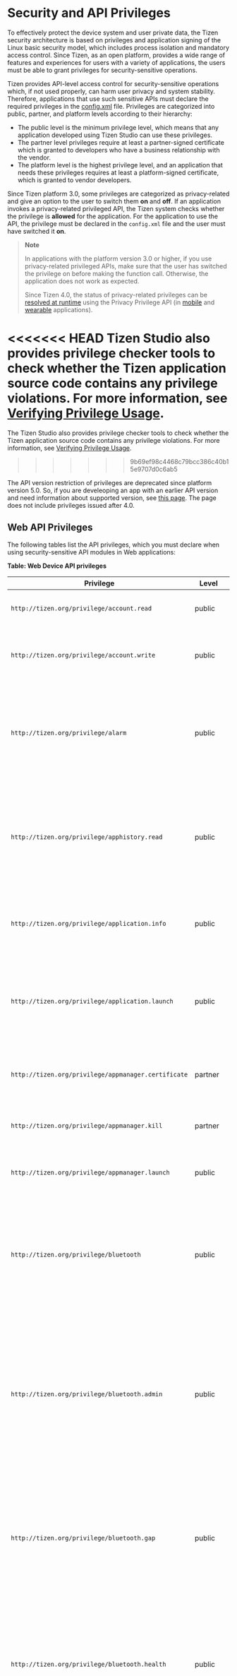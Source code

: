 
# Security and API Privileges

To effectively protect the device system and user private data, the Tizen security architecture is based on privileges and application signing of the Linux basic security model, which includes process isolation and mandatory access control. Since Tizen, as an open platform, provides a wide range of features and experiences for users with a variety of applications, the users must be able to grant privileges for security-sensitive operations.

Tizen provides API-level access control for security-sensitive operations which, if not used properly, can harm user privacy and system stability. Therefore, applications that use such sensitive APIs must declare the required privileges in the [config.xml](process/setting-properties.md#privilege) file.  Privileges are categorized into public, partner, and platform levels according to their hierarchy:

-   The public level is the minimum privilege level, which means that any application developed using Tizen Studio can use these privileges.
-   The partner level privileges require at least a partner-signed certificate which is granted to developers who have a business relationship with the vendor.
-   The platform level is the highest privilege level, and an application that needs these privileges requires at least a  platform-signed certificate, which is granted to vendor developers.

Since Tizen platform 3.0, some privileges are categorized as privacy-related and give an option to the user to switch them **on** and **off**. If an application invokes a privacy-related privileged API, the Tizen system checks whether the privilege is **allowed** for the application. For the application to use the API, the privilege must be declared in the `config.xml` file and the user must have switched it **on**.


> **Note**
>
> In applications with the platform version 3.0 or higher, if you use privacy-related privileged APIs, make sure that the user has switched the privilege on before making the function call. Otherwise, the application does not work as expected.
>
> Since Tizen 4.0, the status of privacy-related privileges can be [resolved at runtime](../guides/security/privacy-related-permissions.md) using the Privacy Privilege API (in [mobile](../api/latest/device_api/mobile/tizen/ppm.html) and [wearable](../api/latest/device_api/wearable/tizen/ppm.html) applications).

<<<<<<< HEAD
Tizen Studio also provides privilege checker tools to check whether the Tizen application source code contains any privilege violations. For more information, see [Verifying Privilege Usage](../../tizen-studio/web-tools/privilege-checker.md).
=======
The Tizen Studio also provides privilege checker tools to check whether the Tizen application source code contains any privilege violations. For more information, see [Verifying Privilege Usage](../../tizen-studio/web-tools/privilege-checker.md).
>>>>>>> 9b69ef98c4468c79bcc386c40b15e9707d0c6ab5

The API version restriction of privileges are deprecated since platform version 5.0. So, if you are develeoping an app with an earlier API version and need information about supported version, see [this page](./old-versioned-sec-privileges.md). The page does not include privileges issued after 4.0.

<a name="API"></a>
## Web API Privileges

The following tables list the API privileges, which you must declare when using security-sensitive API modules in Web applications:

**Table: Web Device API privileges**

| Privilege                            | Level    | Privacy    | Description |
|--------------------------------------|----------|------------|-------------|
| `http://tizen.org/privilege/account.read` | public | Account | The application can read accounts. |
| `http://tizen.org/privilege/account.write` | public | Account | The application can create, edit, and delete accounts. |
| `http://tizen.org/privilege/alarm` | public |  | The application can manage alarms by retrieving saved alarms and waking the device up at scheduled times. |
| `http://tizen.org/privilege/apphistory.read` | public | User history | The application can read the statistics of application usage, such as which applications have been used frequently or recently. |
| `http://tizen.org/privilege/application.info` | public |  | The application can retrieve information related to other applications. |
| `http://tizen.org/privilege/application.launch` | public |  | The application can open other applications using the application ID or application control. |
| `http://tizen.org/privilege/appmanager.certificate` | partner |  | The application can retrieve specified application certificates. |
| `http://tizen.org/privilege/appmanager.kill` | partner |  | The application can close other applications. |
| `http://tizen.org/privilege/appmanager.launch` | public |  | The application can open other applications. |
| `http://tizen.org/privilege/bluetooth` | public |  | The application can perform unrestricted actions using Bluetooth, such as scanning for and connecting to other devices. |
| `http://tizen.org/privilege/bluetooth.admin` | public |  | The application can change Bluetooth settings, such as turning Bluetooth on or off, setting the device name, and enabling or disabling AV remote control. Deprecated since 3.0. |
| `http://tizen.org/privilege/bluetooth.gap` | public |  | The application can use the Bluetooth Generic Access Profile (GAP). As an example, it can scan and pair with devices. Deprecated since 3.0. |
| `http://tizen.org/privilege/bluetooth.health` | public |  | The application can use the Bluetooth Health Device Profile (HDP). As an example, it can send health information. Deprecated since 3.0. |
| `http://tizen.org/privilege/bluetooth.spp` | public |  | The application can use the Bluetooth Serial Port Profile (SPP). As an example, it can send serial data. Deprecated since 3.0. |
| `http://tizen.org/privilege/bluetoothmanager` | platform |  | The application can change Bluetooth system settings related to privacy and security, such as the visibility mode. |
| `http://tizen.org/privilege/bookmark.read` | platform | Bookmark | The application can read bookmarks. |
| `http://tizen.org/privilege/bookmark.write` | platform | Bookmark | The application can create, edit, and delete bookmarks. |
| `http://tizen.org/privilege/calendar.read` | public | Calendar | The application can read events and tasks. |
| `http://tizen.org/privilege/calendar.write` | public | Calendar | The application can create, update, and delete events and tasks. |
| `http://tizen.org/privilege/call` | public | Call | The application can make phone calls to numbers when they are tapped without further confirmation. This may result in additional charges depending on user's payment plan. |
| `http://tizen.org/privilege/callhistory.read` | public | Contacts & User history | The application can read call log items. |
| `http://tizen.org/privilege/callhistory.write` | public | Contacts & User history | The application can create, update, and delete call log items. |
| `http://tizen.org/privilege/contact.read` | public | Contacts | The application can read user's profile, contacts, and contact history. Contact history can include social network activity. |
| `http://tizen.org/privilege/contact.write` | public | Contacts | The application can create, update, and delete user's profile, contacts, and any contact history that is related to this application. Contact history can include social network activity. |
| `http://tizen.org/privilege/content.read` | public |  | The application can read media content information. |
| `http://tizen.org/privilege/content.write` | public |  | The application can change media information. This information can be used by other applications. |
| `http://tizen.org/privilege/datacontrol.consumer` | public |  | The application can read data exported by data control providers. |
| `http://tizen.org/privilege/datasharing` | public |  | The application can share data with other applications. |
| `http://tizen.org/privilege/datasync` | public |  | The application can sync device data, such as contacts and calendar events, using the OMA DS 1.2 protocol. This may result in additional charges depending on user's payment plan. |
| `http://tizen.org/privilege/download` | public |  | The application can manage HTTP downloads. This may result in additional charges depending on user's payment plan. |
| `http://tizen.org/privilege/filesystem.read` | public |  | The application can read file systems. |
| `http://tizen.org/privilege/filesystem.write` | public |  | The application can write to file systems. |
| `http://tizen.org/privilege/healthinfo` | public | Sensor | The application can read health information gathered by the device sensors, such as the pedometer and the heart rate monitor. |
| `http://tizen.org/privilege/ime` | public |  | The application can provide users with a way to enter characters and symbols into an associated text field. |
| `http://tizen.org/privilege/internet` | public | | The application can access the Internet. This may result in additional charges depending on user's payment plan. |
| `http://tizen.org/privilege/keymanager` | public |  | The application can save keys, certificates, and data to, and retrieve and delete them from, password-protected storage. Checking the statuses of certificates while connected to a mobile network may result in additional charges depending on user's payment plan. Deprecated since 3.0. |
| `http://tizen.org/privilege/led` | public |  | The application can turn LEDs on or off, such as the LED on the front of the device and the camera flash. |
| `http://tizen.org/privilege/location` | public | | The application can use user's location data. |
| `http://tizen.org/privilege/mediacapture` | public | Camera & Microphone | The application can capture video and audio data.  |
| `http://tizen.org/privilege/mediacontroller.client` | public |  | The application can receive information about currently playing media from applications that are allowed to send it, and can control those applications remotely. |
| `http://tizen.org/privilege/mediacontroller.server` | public |  | The application can send information about currently playing media to applications that are allowed to receive it, and can be controlled remotely by those applications. |
| `http://tizen.org/privilege/messaging.read` | public | Message & Storage | The application can retrieve emails, text messages, and multimedia messages from the server or receive them directly. This may result in additional charges depending on user's payment plan. |
| `http://tizen.org/privilege/messaging.write` | public | Message & Storage | The application can write text messages, multimedia messages, and emails. This may result in additional charges depending on user's payment plan. |
| `http://tizen.org/privilege/networkbearerselection` | partner |  | The application can restrict the device so some specific domains can only be accessed via mobile networks. This may result in additional charges depending on user's payment plan. |
| `http://tizen.org/privilege/nfc.admin` | public |  | The application can change NFC settings, such as turning NFC on or off. Deprecated since 2.3. |
| `http://tizen.org/privilege/nfc.cardemulation` | public |  | The application can access smart card details, such as credit card details, and allow users to make payments via NFC. |
| `http://tizen.org/privilege/nfc.common` | public |  | The application can use NFC common features. |
| `http://tizen.org/privilege/nfc.p2p` | public |  | The application can push NFC messages to other devices. |
| `http://tizen.org/privilege/nfc.tag` | public |  | The application can read and write NFC tag information. |
| `http://tizen.org/privilege/notification` | public | | The application can show and hide its own notifications and badges. |
| `http://tizen.org/privilege/package.info` | public |  | The application can receive package information. |
| `http://tizen.org/privilege/packagemanager.install` | platform |  | The application can install or uninstall application packages. |
| `http://tizen.org/privilege/power` | public |  | The application can control power-related settings, such as dimming the screen. |
| `http://tizen.org/privilege/push` | public |  | The application can receive notifications via the internet. This may result in additional charges depending on user's payment plan. |
| `http://tizen.org/privilege/recorder` | public | Microphone | The application can record video and audio. |
| `http://tizen.org/privilege/secureelement` | public |  | The application can access secure smart card chips such as UICC/SIM, embedded secure elements, and secure SD cards. |
| `http://tizen.org/privilege/setting` | public |  | The application can change and read user settings. |
| `http://tizen.org/privilege/system` | public |  | The application can read system information. |
| `http://tizen.org/privilege/systemmanager` | partner |  | The application can read secure system information. Deprecated since 2.4. |
| `http://tizen.org/privilege/tee.client` | partner |  | The application can call security related functions running inside a Trusted Execution Environment (TEE), which ensures that sensitive data is stored, processed, and protected in an isolated, trusted environment. |
| `http://tizen.org/privilege/telephony` | public |  | The application can retrieve telephony information, such as the network and SIM card used, the IMEI, and the statuses of calls. |
| `http://tizen.org/privilege/tv.audio` | public |  | The application can change the volume, enable and disable silent mode, detect volume changes, and play beeps. Deprecated since 5.0. |
<<<<<<< HEAD
=======
| `http://tizen.org/privilege/tv.channel` | public |  | The application can change the TV channel, read information about TV channels and programmes, and receive notifications when the TV channel has been changed. |
>>>>>>> 9b69ef98c4468c79bcc386c40b15e9707d0c6ab5
| `http://tizen.org/privilege/tv.display` | public |  | The application can check whether a device supports 3D and read information about 3D mode. Deprecated since 5.0. |
| `http://tizen.org/privilege/tv.inputdevice` | public |  | The application can capture the key events of an input device, for example, TV remote control, and release key grabbing. |
| `http://tizen.org/privilege/tv.window` | public |  | The application can embed the display of a video source, specify the size, and show or hide the embedded display. |
| `http://tizen.org/privilege/volume.set` | public |  | The application can adjust the volume for different features, such as notification alerts, ringtones, and media. |
| `http://tizen.org/privilege/websetting` | public |  | The application can change its web application settings, including deleting its cookies. Deprecated since 2.4. |
| `http://tizen.org/privilege/widget.viewer` | public |  | The application can show widgets, and information from their associated applications, on the home screen. |

**Table: Web W3C/HTML5 API privileges**

| Privilege                                | Level  | Privacy               | Description                              |
| ---------------------------------------- | ------ | --------------------- | ---------------------------------------- |
| `http://tizen.org/privilege/internet`    | public |                       | The application can access the internet using the [WebSocket](../api/latest/w3c_api/w3c_api_m.html#websocket), [XMLHttpRequest](../api/latest/w3c_api/w3c_api_m.html#httpreq), [Server-Sent Events](../api/latest/w3c_api/w3c_api_m.html#serversent), [HTML5 Application caches](../api/latest/w3c_api/w3c_api_m.html#cache), and [Cross-Origin Resource Sharing](../api/latest/w3c_api/w3c_api_m.html#cross) APIs. |
| `http://tizen.org/privilege/location`    | public | Location              | The application can access geographic locations using the [Geolocation](../api/latest/w3c_api/w3c_api_m.html#geo) API.<br>**Privilege behavior:**<br>- In the local domain, if this privilege is defined, permission is granted. Otherwise, execution is blocked.<br>- In the remote domain, if this privilege is defined, pop-up user prompt is used. Otherwise, execution is blocked. |
| `http://tizen.org/privilege/mediacapture` | public | Camera & Microphone | The application can manipulate streams from cameras and microphones using the [getUserMedia](../api/latest/w3c_api/w3c_api_m.html#getusermedia) API.<br> **Privilege behavior:**<br>- In the local domain, if this privilege is defined, permission is granted. Otherwise, execution is blocked.<br>-  In the remote domain, if this privilege is defined, pop-up user prompt is used. Otherwise, execution is blocked. |
| `http://tizen.org/privilege/notification` | public |                       | The application can display simple notifications using the [Web Notifications](../api/latest/w3c_api/w3c_api_m.html#webnoti) API.<br>**Privilege behavior:**<br>- In the local domain, if this privilege is defined, permission is granted. Otherwise, pop-up user prompt is used.<br>- In the remote domain, pop-up user prompt is used. |
| `http://tizen.org/privilege/unlimitedstorage` | public |                       | The application can use the storage with unlimited size with the [File API: Directories and System](../api/latest/w3c_api/w3c_api_m.html#directory), [File API: Writer](../api/latest/w3c_api/w3c_api_m.html#writer), [Indexed Database](../api/latest/w3c_api/w3c_api_m.html#database), and [Web SQL Database](../api/latest/w3c_api/w3c_api_m.html#sql) APIs.<br>**Privilege behavior:**<br>- In the local domain, if this privilege is defined, permission is granted. Otherwise, pop-up user prompt is used.<br>- In the remote domain, pop-up user prompt is used. |

**Table: Web Supplementary API privileges**

| Privilege                               | Level  | Privacy | Description                              |
| --------------------------------------- | ------ | ----- | ---------------------------------------- |
| `http://tizen.org/privilege/audiorecorder` | public | Microphone            | The application can record an audio stream on a target device using the [Camera API (Tizen Extension)](../api/latest/w3c_api/w3c_api_w.html#camera) (Audio Recording) API.<br>**Privilege behavior:**<br>- In the local domain, if this privilege is defined, permission is granted. Otherwise, execution is blocked.<br>- In the remote domain, execution is blocked. |
| `http://tizen.org/privilege/camera`      | public | Camera & Microphone | The application can capture video and image on a target device using the [Camera API (Tizen Extension)](../api/latest/w3c_api/w3c_api_w.html#camera) (Video Recording and Image Capture) API.<br>**Privilege behavior:**<br>- In the local domain, if this privilege is defined, permission is granted. Otherwise, execution is blocked.<br>- In the remote domain, execution is blocked. |
| `http://tizen.org/privilege/fullscreen` | public |  | The application can display in the full-screen mode using the [FullScreen API - Mozilla](../api/latest/w3c_api/w3c_api_m.html#fullscreen) API.<br>**Privilege behavior:**<br>- If this privilege is defined, permission is granted without user interaction. Otherwise, permission is granted by user interaction. |


<a name="nonAPI"></a>
## Non-API Bound Privileges

Tizen application privileges are loosely bound to APIs, so most of the privileges can be identified by the APIs that the application calls. However, there are some privileges that are not coupled with the Tizen APIs. To allow easy identification, those privileges are mapped to corresponding system resources that are similar to other privileges.

The following table lists the non-API bound privileges:

**Table: Non-API bound privileges**

| Privilege      | Level          | Privacy        | Description    |
|---------------|---------------|-----------------|-----------------|
| `http://tizen.org/privilege/mediastorage` | public | Storage | When you connect the device to a computer (Windows&reg; or macOS) through USB, you can access a dedicated media storage area shown as massive media storage. This region of the storage is called media storage and is usually used for multimedia files, such as photos, videos, and music files. Since this storage area is used for user private data, access to it must be protected with a privilege.<br> If your application does not have this privilege, no file operations into the media storage area succeed and you receive a permission denied error. If you have this privilege, you can read and write directories and files, create new files, and delete files in the storage area.      |
| `http://tizen.org/privilege/externalstorage` | public | Storage | Similar to the media storage, many devices support external storages, such as MicroSD card or USB memory. As with the media storage, the access to an external storage must be protected with a privilege.<br> If your application does not have this privilege, all file operations fail with a permission denied error. If you have this privilege, you have full access to the external storage. |
